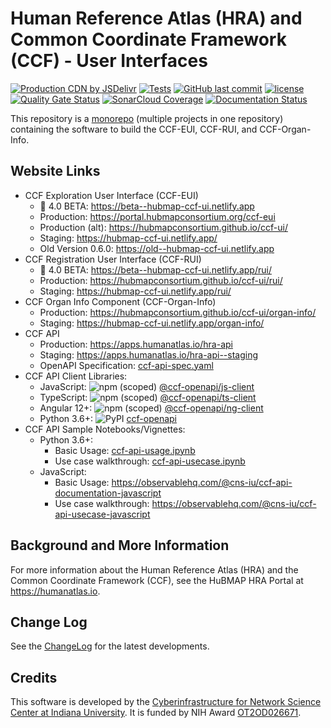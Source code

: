 # Human Reference Atlas (HRA) and Common Coordinate Framework (CCF) - User Interfaces

[![Production CDN by JSDelivr](https://data.jsdelivr.com/v1/package/gh/hubmapconsortium/ccf-ui/badge)](https://www.jsdelivr.com/package/gh/hubmapconsortium/ccf-ui)
[![Tests](https://github.com/hubmapconsortium/ccf-ui/actions/workflows/tests.yml/badge.svg?branch=develop)](https://github.com/hubmapconsortium/ccf-ui/actions/workflows/tests.yml)
[![GitHub last commit](https://img.shields.io/github/last-commit/hubmapconsortium/ccf-ui.svg)](https://github.com/hubmapconsortium/ccf-ui/commits/develop)
[![license](https://img.shields.io/github/license/mashape/apistatus.svg)](LICENSE)
[![Quality Gate Status](https://sonarcloud.io/api/project_badges/measure?project=hubmapconsortium_ccf-ui&metric=alert_status)](https://sonarcloud.io/dashboard?id=hubmapconsortium_ccf-ui)
[![SonarCloud Coverage](https://sonarcloud.io/api/project_badges/measure?project=hubmapconsortium_ccf-ui&metric=coverage)](https://sonarcloud.io/component_measures/metric/coverage/list?id=hubmapconsortium_ccf-ui)
[![Documentation Status](https://cdn.jsdelivr.net/gh/hubmapconsortium/ccf-ui@staging/docs/images/coverage-badge-documentation.svg)](https://hubmap-ccf-ui.netlify.com/docs/index.html)

This repository is a [monorepo](https://en.wikipedia.org/wiki/Monorepo) (multiple projects in one repository) containing the software to build the CCF-EUI, CCF-RUI, and CCF-Organ-Info.

## Website Links

* CCF Exploration User Interface (CCF-EUI)
  * :star2: 4.0 BETA: <https://beta--hubmap-ccf-ui.netlify.app>
  * Production: <https://portal.hubmapconsortium.org/ccf-eui>
  * Production (alt): <https://hubmapconsortium.github.io/ccf-ui/>
  * Staging: <https://hubmap-ccf-ui.netlify.app/>
  * Old Version 0.6.0: <https://old--hubmap-ccf-ui.netlify.app>
* CCF Registration User Interface (CCF-RUI)
  * :star2: 4.0 BETA: <https://beta--hubmap-ccf-ui.netlify.app/rui/>
  * Production: <https://hubmapconsortium.github.io/ccf-ui/rui/>
  * Staging: <https://hubmap-ccf-ui.netlify.app/rui/>
* CCF Organ Info Component (CCF-Organ-Info)
  * Production: <https://hubmapconsortium.github.io/ccf-ui/organ-info/>
  * Staging: <https://hubmap-ccf-ui.netlify.app/organ-info/>
* CCF API
  * Production: <https://apps.humanatlas.io/hra-api>
  * Staging: <https://apps.humanatlas.io/hra-api--staging>
  * OpenAPI Specification: [ccf-api-spec.yaml](ccf-api-spec.yaml)
* CCF API Client Libraries:
  * JavaScript: ![npm (scoped)](https://img.shields.io/npm/v/@ccf-openapi/js-client)  [@ccf-openapi/js-client](https://www.npmjs.com/package/@ccf-openapi/js-client)
  * TypeScript: ![npm (scoped)](https://img.shields.io/npm/v/@ccf-openapi/ts-client)  [@ccf-openapi/ts-client](https://www.npmjs.com/package/@ccf-openapi/ts-client)
  * Angular 12+: ![npm (scoped)](https://img.shields.io/npm/v/@ccf-openapi/ng-client) [@ccf-openapi/ng-client](https://www.npmjs.com/package/@ccf-openapi/ng-client)
  * Python 3.6+: ![PyPI](https://img.shields.io/pypi/v/ccf-openapi) [ccf-openapi](https://pypi.org/project/ccf-openapi/)
* CCF API Sample Notebooks/Vignettes:
  * Python 3.6+:
    * Basic Usage: [ccf-api-usage.ipynb](ccf-api-usage.ipynb)
    * Use case walkthrough: [ccf-api-usecase.ipynb](ccf-api-usecase.ipynb)
  * JavaScript:
    * Basic Usage: <https://observablehq.com/@cns-iu/ccf-api-documentation-javascript>
    * Use case walkthrough: <https://observablehq.com/@cns-iu/ccf-api-usecase-javascript>

## Background and More Information

For more information about the Human Reference Atlas (HRA) and the Common Coordinate Framework (CCF), see the HuBMAP HRA Portal at <https://humanatlas.io>.

## Change Log

See the [ChangeLog](CHANGELOG.md) for the latest developments.

## Credits

This software is developed by the [Cyberinfrastructure for Network Science Center at Indiana University](http://cns.iu.edu/). It is funded by NIH Award [OT2OD026671](https://projectreporter.nih.gov/project_info_description.cfm?aid=9687220").
